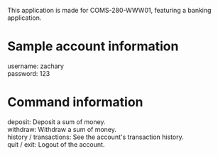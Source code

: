 This application is made for COMS-280-WWW01, featuring a banking application.

# Sample account information
username: zachary<br>
password: 123<br>

# Command information
deposit: Deposit a sum of money.<br>
withdraw: Withdraw a sum of money.<br>
history / transactions: See the account's transaction history.<br>
quit / exit: Logout of the account.<br>